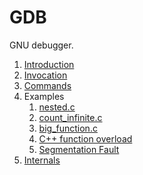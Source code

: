 # GDB

GNU debugger.

1.  [Introduction](introduction.md)
1.  [Invocation](invocation.md)
1.  [Commands](commands.md)
1.  Examples
    1. [nested.c](nested.c)
    1. [count_infinite.c](count_infinite.c)
    1. [big_function.c](big_function.c)
    1. [C++ function overload](overload.cpp)
    1. [Segmentation Fault](segv.c)
1.  [Internals](internals.md)
